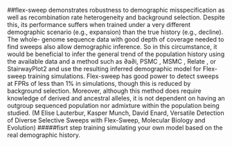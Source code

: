 ##flex-sweep demonstrates robustness to demographic misspecification as well as recombination rate heterogeneity and background selection. Despite this, its performance suffers when trained under a very different demographic scenario (e.g., expansion) than the true history (e.g., decline). The whole- genome sequence data with good depth of coverage needed to find sweeps also allow demographic inference. So in this circumstance, it would be beneficial to infer the general trend of the population history using the available data and a method such as ∂a∂i, PSMC , MSMC , Relate , or StairwayPlot2 and use the resulting inferred demographic model for Flex-sweep training simulations. Flex-sweep has good power to detect sweeps at FPRs of less than 1% in simulations, though this is reduced by background selection. Moreover, although this method does require knowledge of derived and ancestral alleles, it is not dependent on having an outgroup sequenced population nor admixture within the population being studied. (M Elise Lauterbur, Kasper Munch, David Enard, Versatile Detection of Diverse Selective Sweeps with Flex-Sweep, Molecular Biology and Evolution)
#####fisrt step training simulating your own model based on the real demographic history.

